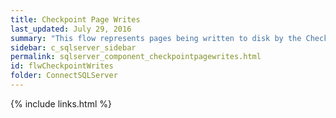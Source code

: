 ```yaml
---
title: Checkpoint Page Writes
last_updated: July 29, 2016
summary: "This flow represents pages being written to disk by the Checkpoint process."
sidebar: c_sqlserver_sidebar
permalink: sqlserver_component_checkpointpagewrites.html
id: flwCheckpointWrites
folder: ConnectSQLServer
---
```


{% include links.html %}
